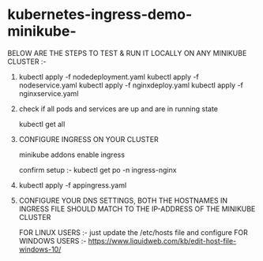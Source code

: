 # kubernetes-ingress-demo-minikube-

BELOW ARE THE STEPS TO TEST & RUN IT LOCALLY ON ANY MINIKUBE CLUSTER :- 

1. kubectl apply -f nodedeployment.yaml
   kubectl apply -f nodeservice.yaml
   kubectl apply -f nginxdeploy.yaml
   kubectl apply -f nginxservice.yaml

2. check if all pods and services are up and are in running state
    
   kubectl get all

3. CONFIGURE INGRESS ON YOUR CLUSTER
   
   minikube addons enable ingress
   
   confirm setup :- kubectl get po -n ingress-nginx

4. kubectl apply -f appingress.yaml

5. CONFIGURE YOUR DNS SETTINGS, BOTH THE HOSTNAMES IN INGRESS FILE SHOULD MATCH TO THE IP-ADDRESS OF THE MINIKUBE CLUSTER

    FOR LINUX USERS :- just update the /etc/hosts file and configure
    FOR WINDOWS USERS :- https://www.liquidweb.com/kb/edit-host-file-windows-10/
